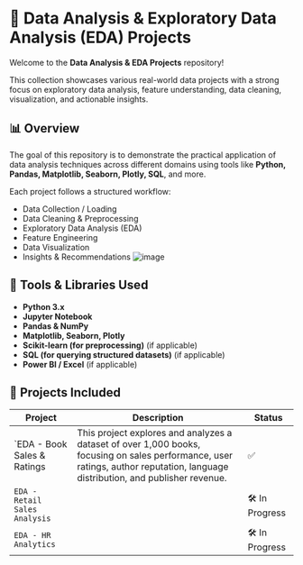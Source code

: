 # 🧠 Data Analysis & Exploratory Data Analysis (EDA) Projects

Welcome to the **Data Analysis & EDA Projects** repository!

This collection showcases various real-world data projects with a strong focus on exploratory data analysis, feature understanding, data cleaning, visualization, and actionable insights.

## 📊 Overview

The goal of this repository is to demonstrate the practical application of data analysis techniques across different domains using tools like **Python, Pandas, Matplotlib, Seaborn, Plotly, SQL**, and more. 

Each project follows a structured workflow:
- Data Collection / Loading
- Data Cleaning & Preprocessing
- Exploratory Data Analysis (EDA)
- Feature Engineering
- Data Visualization
- Insights & Recommendations
![image](https://github.com/user-attachments/assets/a879c30e-3178-4039-92df-656e5fc15298)


## 🧰 Tools & Libraries Used

- **Python 3.x**
- **Jupyter Notebook**
- **Pandas & NumPy**
- **Matplotlib, Seaborn, Plotly**
- **Scikit-learn (for preprocessing)** (if applicable)
- **SQL (for querying structured datasets)** (if applicable)
- **Power BI / Excel** (if applicable)

## 📂 Projects Included

| Project | Description | Status |
|--------|-------------|--------|
| `EDA - Book Sales & Ratings | This project explores and analyzes a dataset of over 1,000 books, focusing on sales performance, user ratings, author reputation, language distribution, and publisher revenue. | ✅
| `EDA - Retail Sales Analysis` |  | 🛠️ In Progress|
| `EDA - HR Analytics` |  | 🛠️ In Progress |
